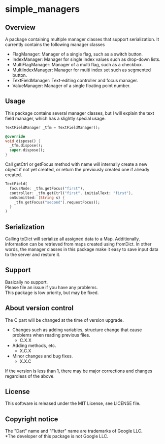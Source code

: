 # simple_managers

## Overview
A package containing multiple manager classes that support serialization.
It currently contains the following manager classes
* FlagManager: Manager of a single flag, such as a switch button.
* IndexManager: Manager for single index values such as drop-down lists.
* MultiFlagManager: Manager of a multi flag, such as a checkbox.
* MultiIndexManager: Manager for multi index set such as segmented button.
* TextFieldManager: Text-editing controller and focus manager.
* ValueManager: Manager of a single floating point number.

## Usage
This package contains several manager classes, but I will explain the text field manager, which has a slightly special usage.

```dart
TextFieldManager _tfm = TextFieldManager();

@override
void dispose() {
  _tfm.dispose();
  super.dispose();
}
```

Call getCtrl or getFocus method with name will internally create a new object if not yet created, or return the previously created one if already created.

```dart
TextField(
  focusNode: _tfm.getFocus("first"),
  controller: _tfm.getCtrl("first", initialText: "first"),
  onSubmitted: (String s) {
    _tfm.getFocus("second").requestFocus();
  }
)
```

## Serialization
Calling toDict will serialize all assigned data to a Map.
Additionally, information can be retrieved from maps created using fromDict.
In other words, the manager classes in this package make it easy to save input data to the server and restore it.

## Support
Basically no support.  
Please file an issue if you have any problems.  
This package is low priority, but may be fixed.

## About version control
The C part will be changed at the time of version upgrade.
- Changes such as adding variables, structure change that cause problems when reading previous files.
    - C.X.X
- Adding methods, etc.
    - X.C.X
- Minor changes and bug fixes.
    - X.X.C

If the version is less than 1, there may be major corrections and changes regardless of the above.

## License
This software is released under the MIT License, see LICENSE file.

## Copyright notice
The "Dart" name and "Flutter" name are trademarks of Google LLC.  
*The developer of this package is not Google LLC.